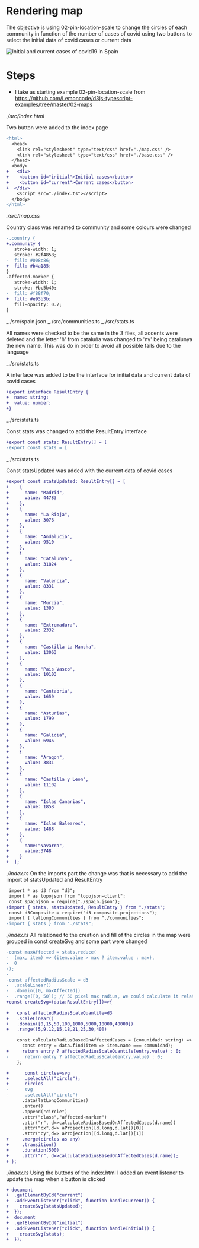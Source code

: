 # Rendering map
The objective is using 02-pin-location-scale to change the circles of each community in function of the number of cases of covid using two buttons to select the initial data of covid cases or current data

![Initial and current cases of covid19 in Spain](./content/Mandatory.gif)


# Steps

- I take as starting example 02-pin-location-scale from https://github.com/Lemoncode/d3js-typescript-examples/tree/master/02-maps 

_./src/index.html_

Two button were added to the index page

```diff
<html>
  <head>
    <link rel="stylesheet" type="text/css" href="./map.css" />
    <link rel="stylesheet" type="text/css" href="./base.css" />
  </head>
  <body>
+   <div>
+    <button id="initial">Initial cases</button>
+    <button id="current">Current cases</button>
+  </div>
    <script src="./index.ts"></script>
  </body>
</html>
```


_./src/map.css_

Country class was renamed to community and some colours were changed

```diff
-.country {
+.community {
   stroke-width: 1;
   stroke: #2f4858;
-  fill: #008c86;
+  fill: #b4a185;
}
.affected-marker {
   stroke-width: 1;
   stroke: #bc5b40;
-  fill: #f88f70;
+  fill: #e93b3b;
   fill-opacity: 0.7;
}
```
_./src/spain.json
_./src/communities.ts
_./src/stats.ts

All names were checked to be the same in the 3 files, all accents were deleted and the letter 'ñ' from cataluña was changed to 'ny' being catalunya the new name. This was do in order to avoid all possible fails due to the language

_./src/stats.ts

A interface was added to be the interface for initial data and current data of covid cases
```diff
+export interface ResultEntry {
+  name: string;
+  value: number;
+}
```
_./src/stats.ts

Const stats was changed to add the ResultEntry interface
```diff
+export const stats: ResultEntry[] = [
-export const stats = [
```
_./src/stats.ts

Const statsUpdated was added with the current data of covid cases
```diff
+export const statsUpdated: ResultEntry[] = [
+    {
+      name: "Madrid",
+      value: 44783
+    },
+    {
+      name: "La Rioja",
+      value: 3076
+    },
+    {
+      name: "Andalucia",
+      value: 9510
+    },
+    {
+      name: "Catalunya",
+      value: 31824
+    },
+    {
+      name: "Valencia",
+      value: 8331
+    },
+    {
+      name: "Murcia",
+      value: 1383
+    },
+    {
+      name: "Extremadura",
+      value: 2332
+    },
+    {
+      name: "Castilla La Mancha",
+      value: 13063
+    },
+    {
+      name: "Pais Vasco",
+      value: 10103
+    },
+    {
+      name: "Cantabria",
+      value: 1659
+    },
+    {
+      name: "Asturias",
+      value: 1799
+    },
+    {
+      name: "Galicia",
+      value: 6946
+    },
+    {
+      name: "Aragon",
+      value: 3831
+    },
+    {
+      name: "Castilla y Leon",
+      value: 11102
+    },
+    {
+      name: "Islas Canarias",
+      value: 1858
+    },
+    {
+      name: "Islas Baleares",
+      value: 1488
+    },
+    {
+      name:"Navarra",
+      value:3748
+    }
+  ];
```

_./index.ts_
On the imports part the change was that is necessary to add the import of statsUpdated and ResultEntry
```diff
 import * as d3 from "d3";
 import * as topojson from "topojson-client";
 const spainjson = require("./spain.json");
+import { stats, statsUpdated, ResultEntry } from "./stats";
 const d3Composite = require("d3-composite-projections");
 import { latLongCommunities } from "./communities";
-import { stats } from "./stats";
```

_./index.ts_
All relationed to the creation and fill of the circles in the map were grouped in const createSvg and some part were changed
```diff
-const maxAffected = stats.reduce(
-  (max, item) => (item.value > max ? item.value : max),
-  0
-);
-
-const affectedRadiusScale = d3
-  .scaleLinear()
-  .domain([0, maxAffected])
-  .range([0, 50]); // 50 pixel max radius, we could calculate it relative to width and height
+const createSvg=(data:ResultEntry[])=>{
   
+   const affectedRadiusScaleQuantile=d3
+   .scaleLinear()
+   .domain([0,15,50,100,1000,5000,10000,40000])
+   .range([5,9,12,15,18,21,25,30,40])

    const calculateRadiusBasedOnAffectedCases = (comunidad: string) => {
      const entry = data.find(item => item.name === comunidad);
+     return entry ? affectedRadiusScaleQuantile(entry.value) : 0;    
-      return entry ? affectedRadiusScale(entry.value) : 0;
    };

+      const circles=svg
+      .selectAll("circle");
+      circles
-      svg
-      .selectAll("circle")
      .data(latLongCommunities)
      .enter()
      .append("circle")
      .attr("class","affected-marker")
      .attr("r", d=>calculateRadiusBasedOnAffectedCases(d.name))
      .attr("cx",d=> aProjection([d.long,d.lat])[0])
      .attr("cy",d=> aProjection([d.long,d.lat])[1])
+     .merge(circles as any)
+     .transition()
+     .duration(500)
+     .attr("r", d=>calculateRadiusBasedOnAffectedCases(d.name));
+ };
```
_./index.ts_
Using the buttons of the index.html I added an event listener to update the map when a button is clicked
```diff
+ document
+  .getElementById("current")
+  .addEventListener("click", function handleCurrent() {
+    createSvg(statsUpdated);
+  });
+  document
+  .getElementById("initial")
+  .addEventListener("click", function handleInitial() {
+    createSvg(stats);
+  });
```

